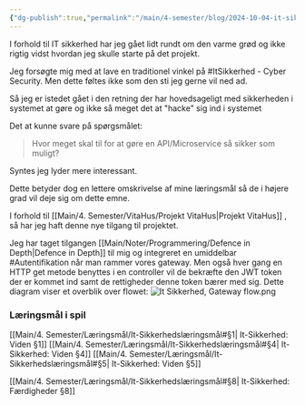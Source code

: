 ```yaml
---
{"dg-publish":true,"permalink":"/main/4-semester/blog/2024-10-04-it-sikkerhed/","hide":true,"created":"2024-10-04T08:20:18.569+02:00"}
---
```


I forhold til IT sikkerhed har jeg gået lidt rundt om den varme grød og ikke rigtig vidst hvordan jeg skulle starte på det projekt. 

Jeg forsøgte mig med at lave en traditionel vinkel på #ItSikkerhed - Cyber Security. Men dette føltes ikke som den sti jeg gerne vil ned ad. 

Så jeg er istedet gået i den retning der har hovedsageligt med sikkerheden i systemet at gøre og ikke så meget det at "hacke" sig ind i systemet

Det at kunne svare på spørgsmålet:

> Hvor meget skal til for at gøre en API/Microservice så sikker som muligt?

Syntes jeg lyder mere interessant.

Dette betyder dog en lettere omskrivelse af mine læringsmål så de i højere grad vil deje sig om dette emne.

I forhold til [[Main/4. Semester/VitaHus/Projekt VitaHus\|Projekt VitaHus]] , så har jeg haft denne nye tilgang til projektet.

Jeg har taget tilgangen [[Main/Noter/Programmering/Defence in Depth\|Defence in Depth]] til mig og integreret en umiddelbar #Autentifikation når man rammer vores gateway. Men også hver gang en HTTP get metode benyttes i en controller vil de bekræfte den JWT token der er kommet ind samt de rettigheder denne token bærer med sig.
Dette diagram viser et overblik over flowet:
![It Sikkerhed, Gateway flow.png](/img/user/Excalidraw/It%20Sikkerhed,%20Gateway%20flow.png)

### Læringsmål i spil
[[Main/4. Semester/Læringsmål/It-Sikkerhedslæringsmål#§1\| It-Sikkerhed: Viden §1]]
[[Main/4. Semester/Læringsmål/It-Sikkerhedslæringsmål#§4\| It-Sikkerhed: Viden §4]]
[[Main/4. Semester/Læringsmål/It-Sikkerhedslæringsmål#§5\| It-Sikkerhed: Viden §5]]

[[Main/4. Semester/Læringsmål/It-Sikkerhedslæringsmål#§8\| It-Sikkerhed: Færdigheder §8]]
